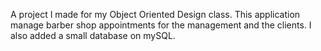 A project I made for my Object Oriented Design class. This application manage barber shop appointments for the management and the clients. 
I also added a small database on mySQL.
